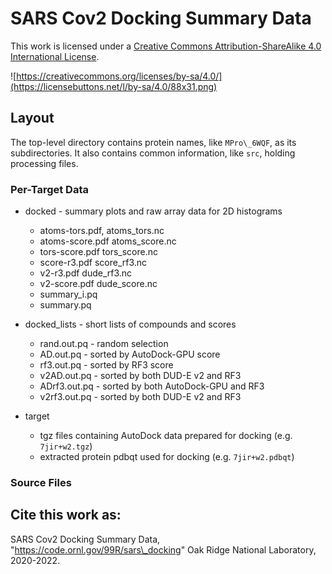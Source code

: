 # SARS Cov2 Docking Summary Data



This work is licensed under a [Creative Commons Attribution-ShareAlike 4.0 International License](https://creativecommons.org/licenses/by-sa/4.0/).

![https://creativecommons.org/licenses/by-sa/4.0/](https://licensebuttons.net/l/by-sa/4.0/88x31.png)


## Layout

The top-level directory contains protein names, like `MPro\_6WQF`, as its
subdirectories.  It also contains common information, like `src`,
holding processing files.

### Per-Target Data

* docked - summary plots and raw array data for 2D histograms
  - atoms-tors.pdf, atoms\_tors.nc
  - atoms-score.pdf atoms\_score.nc
  - tors-score.pdf tors\_score.nc
  - score-r3.pdf score\_rf3.nc
  - v2-r3.pdf dude\_rf3.nc
  - v2-score.pdf dude\_score.nc
  - summary\_i.pq
  - summary.pq

* docked\_lists - short lists of compounds and scores
  - rand.out.pq	- random selection
  - AD.out.pq - sorted by AutoDock-GPU score
  - rf3.out.pq - sorted by RF3 score
  - v2AD.out.pq - sorted by both DUD-E v2 and RF3
  - ADrf3.out.pq - sorted by both AutoDock-GPU and RF3
  - v2rf3.out.pq - sorted by both DUD-E v2 and RF3

* target 
  - tgz files containing AutoDock data prepared for docking (e.g. `7jir+w2.tgz`)
  - extracted protein pdbqt used for docking (e.g. `7jir+w2.pdbqt`)

### Source Files

## Cite this work as:

SARS Cov2 Docking Summary Data, "https://code.ornl.gov/99R/sars\_docking" Oak Ridge National Laboratory, 2020-2022.

